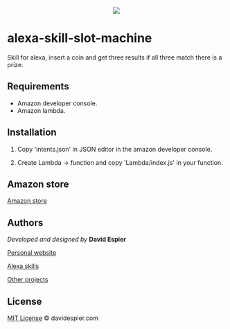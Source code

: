 <p align="center">
  <img src="https://i.postimg.cc/26FQ0bqV/61-PUyapjv0-L.png">
</p>


# alexa-skill-slot-machine
Skill for alexa, insert a coin and get three results if all three match there is a prize.

## Requirements

- Amazon developer console.
- Amazon lambda.

## Installation

1. Copy 'intents.json' in JSON editor in the amazon developer console.

2. Create Lambda -> function and copy 'Lambda/index.js' in your function.


## Amazon store

[Amazon store](https://www.amazon.es/dp/B088KQLKRX/)


## Authors

 *Developed and designed by*  **David Espier**


[Personal website](https://davidespier.com)

[Alexa skills](https://www.amazon.es/s?k=davidespier&i=alexa-skills)
        
[Other projects](https://github.com/davidespier?tab=repositories)


## License


[MIT License](https://choosealicense.com/licenses/mit/) © davidespier.com
